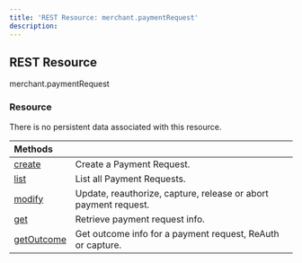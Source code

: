 ```yaml
---
title: 'REST Resource: merchant.paymentRequest'
description: 
---
```


## REST Resource

<div class="md-api_reference_method_heading">

merchant.paymentRequest

</div>

### Resource

There is no persistent data associated with this resource.

| Methods                                                                      |                                                                 |
|:-----------------------------------------------------------------------------|-----------------------------------------------------------------|
| [create](/api/reference/rest/v1/merchant.paymentRequest/create/)             | Create a Payment Request.                                       |
| [list](/api/reference/rest/v1/merchant.paymentRequest/list/)                 | List all Payment Requests.                                      |
| [modify](/api/reference/rest/v1/merchant.paymentRequest/modify/)             | Update, reauthorize, capture, release or abort payment request. |
| [get](/api/reference/rest/v1/merchant.paymentRequest/get/)                   | Retrieve payment request info.                                  |
| [getOutcome](/api/reference/rest/v1/merchant.paymentRequest.outcome/verify/) | Get outcome info for a payment request, ReAuth or capture.      |